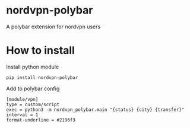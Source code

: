 # nordvpn-polybar

A polybar extension for nordvpn users


# How to install

Install python module
```
pip install nordvpn-polybar
```


Add to polybar config
```
[module/vpn]
type = custom/script
exec = python3 -m nordvpn_polybar.main "{status} {city} {transfer}"
interval = 1
format-underline = #2196f3
```
